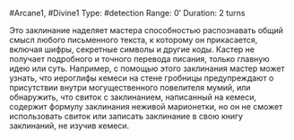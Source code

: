 #Arcane1, #Divine1
Type: #detection
Range: 0’
Duration: 2 turns

Это заклинание наделяет мастера способностью распознавать общий смысл любого письменного текста, к которому он прикасается, включая шифры, секретные символы и другие коды. Кастер не получает подробного и точного перевода писания, только главную идею или суть. Например, с помощью этого заклинания мастер может узнать, что иероглифы кемеси на стене гробницы предупреждают о присутствии внутри могущественного повелителя мумий, или обнаружить, что свиток с заклинанием, написанный на кемеси, содержит формулу заклинания неживой марионетки, но он не сможет использовать свиток или записать заклинание в свою книгу заклинаний, не изучив кемеси.
